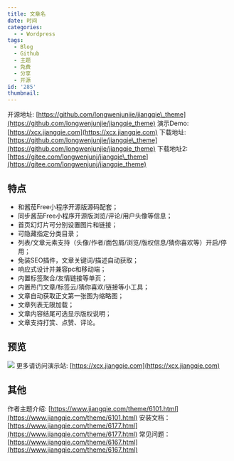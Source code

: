 ```yaml
---
title: 文章名
date: 时间
categories:
  - - Wordpress
tags:
  - Blog
  - Github
  - 主题
  - 免费
  - 分享
  - 开源
id: '285'
thumbnail:
---
```



开源地址: [https://github.com/longwenjunjie/jiangqie\_theme](https://github.com/longwenjunjie/jiangqie_theme) 演示Demo: [https://xcx.jiangqie.com](https://xcx.jiangqie.com) 下载地址: [https://github.com/longwenjunjie/jiangqie\_theme](https://github.com/longwenjunjie/jiangqie_theme) 下载地址2: [https://gitee.com/longwenjunj/jiangqie\_theme](https://gitee.com/longwenjunj/jiangqie_theme)

## 特点

*   和酱茄Free小程序开源版源码配套；
*   同步酱茄Free小程序开源版浏览/评论/用户头像等信息；
*   首页幻灯片可分别设置图片和链接；
*   可隐藏指定分类目录；
*   列表/文章元素支持（头像/作者/面包屑/浏览/版权信息/猜你喜欢等）开启/停用；
*   免装SEO插件，文章关键词/描述自动获取；
*   响应式设计并兼容pc和移动端；
*   内置标签聚合/友情链接等单页；
*   内置热门文章/标签云/猜你喜欢/链接等小工具；
*   文章自动获取正文第一张图为缩略图；
*   文章列表无限加载；
*   文章内容结尾可选显示版权说明；
*   文章支持打赏、点赞、评论。

## 预览

![](https://cdn.uzz5.com/imgs/2021/03/12/lup0ilVI.webp) 更多请访问演示站: [https://xcx.jiangqie.com](https://xcx.jiangqie.com)

## 其他

作者主题介绍: [https://www.jiangqie.com/theme/6101.html](https://www.jiangqie.com/theme/6101.html) 安装文档：[https://www.jiangqie.com/theme/6177.html](https://www.jiangqie.com/theme/6177.html) 常见问题：[https://www.jiangqie.com/theme/6167.html](https://www.jiangqie.com/theme/6167.html)